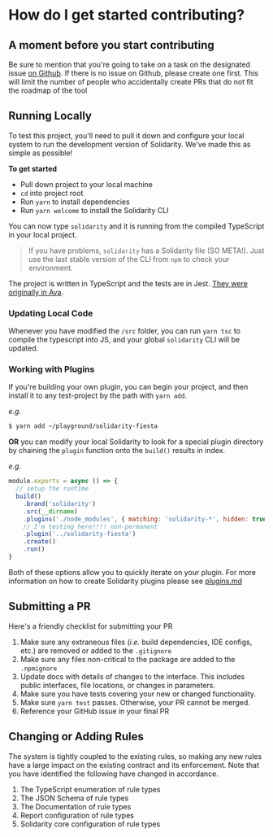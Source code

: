 # How do I get started contributing?

## A moment before you start contributing
Be sure to mention that you're going to take on a task on the designated issue [on Github](https://github.com/infinitered/solidarity/issues).  If there is no issue on Github, please create one first.  This will limit the number of people who accidentally create PRs that do not fit the roadmap of the tool

## Running Locally
To test this project, you'll need to pull it down and configure your local system to run the development version of Solidarity.  We've made this as simple as possible!

**To get started**
* Pull down project to your local machine
* `cd` into project root
* Run `yarn` to install dependencies
* Run `yarn welcome` to install the Solidarity CLI

You can now type `solidarity` and it is running from the compiled TypeScript in your local project.

> If you have problems, `solidarity` has a Solidarity file (SO META!).  Just use the last stable version of the CLI from `npm` to check your environment.

The project is written in TypeScript and the tests are in Jest.  [They were originally in Ava](https://shift.infinite.red/switching-from-ava-to-jest-for-typescript-a6dac7d1712f).

### Updating Local Code
Whenever you have modified the `/src` folder, you can run `yarn tsc` to compile the typescript into JS, and your global `solidarity` CLI will be updated.

### Working with Plugins
If you're building your own plugin, you can begin your project, and then install it to any test-project by the path with `yarn add`.

_e.g._
```sh
$ yarn add ~/playground/solidarity-fiesta
```

**OR** you can modify your local Solidarity to look for a special plugin directory by chaining the `plugin` function onto the `build()` results in index.

_e.g._
```js
module.exports = async () => {
  // setup the runtime
  build()
    .brand('solidarity')
    .src(__dirname)
    .plugins('./node_modules', { matching: 'solidarity-*', hidden: true })
    // I'm testing here!!!! non-permanent
    .plugin('../solidarity-fiesta')
    .create()
    .run()
}
```

Both of these options allow you to quickly iterate on your plugin.  For more information on how to create Solidarity plugins please see [plugins.md](plugins.md)

## Submitting a PR
Here's a friendly checklist for submitting your PR
1. Make sure any extraneous files (_i.e._ build dependencies, IDE configs, etc.) are removed or added to the `.gitignore`
1. Make sure any files non-critical to the package are added to the `.npmignore`
1. Update docs with details of changes to the interface.  This includes public interfaces, file locations, or changes in parameters.
1. Make sure you have tests covering your new or changed functionality.
1. Make sure `yarn test` passes.  Otherwise, your PR cannot be merged.
1. Reference your GitHub issue in your final PR

## Changing or Adding Rules
The system is tightly coupled to the existing rules, so making any new rules have a large impact on the existing contract and its enforcement.  Note that you have identified the following have changed in accordance.
1. The TypeScript enumeration of rule types
1. The JSON Schema of rule types
1. The Documentation of rule types
1. Report configuration of rule types
1. Solidarity core configuration of rule types
